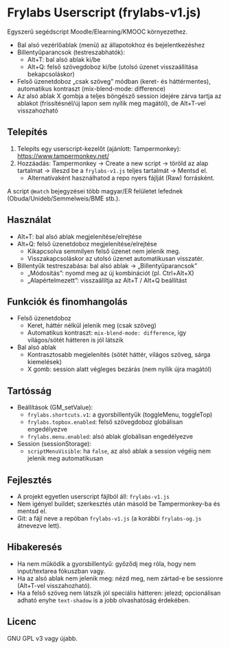 # Frylabs Userscript (frylabs-v1.js)

Egyszerű segédscript Moodle/Elearning/KMOOC környezethez.

- Bal alsó vezérlőablak (menü) az állapotokhoz és bejelentkezéshez
- Billentyűparancsok (testreszabhatók):
  - Alt+T: bal alsó ablak ki/be
  - Alt+Q: felső szövegdoboz ki/be (utolsó üzenet visszaállítása bekapcsoláskor)
- Felső üzenetdoboz „csak szöveg” módban (keret- és háttérmentes), automatikus kontraszt (mix-blend-mode: difference)
- Az alsó ablak X gombja a teljes böngésző session idejére zárva tartja az ablakot (frissítésnél/új lapon sem nyílik meg magától), de Alt+T-vel visszahozható

## Telepítés

1. Telepíts egy userscript-kezelőt (ajánlott: Tampermonkey): https://www.tampermonkey.net/
2. Hozzáadás: Tampermonkey → Create a new script → töröld az alap tartalmat → illeszd be a `frylabs-v1.js` teljes tartalmát → Mentsd el.
   - Alternatívaként használhatod a repo nyers fájlját (Raw) forrásként.

A script `@match` bejegyzései több magyar/ER felületet lefednek (Obuda/Unideb/Semmelweis/BME stb.).

## Használat

- Alt+T: bal alsó ablak megjelenítése/elrejtése
- Alt+Q: felső üzenetdoboz megjelenítése/elrejtése
  - Kikapcsolva semmilyen felső üzenet nem jelenik meg.
  - Visszakapcsoláskor az utolsó üzenet automatikusan visszatér.
- Billentyűk testreszabása: bal alsó ablak → „Billentyűparancsok”
  - „Módosítás”: nyomd meg az új kombinációt (pl. Ctrl+Alt+X)
  - „Alapértelmezett”: visszaállítja az Alt+T / Alt+Q beállítást

## Funkciók és finomhangolás

- Felső üzenetdoboz
  - Keret, háttér nélkül jelenik meg (csak szöveg)
  - Automatikus kontraszt: `mix-blend-mode: difference`, így világos/sötét hátteren is jól látszik
- Bal alsó ablak
  - Kontrasztosabb megjelenítés (sötét háttér, világos szöveg, sárga kiemelések)
  - X gomb: session alatt végleges bezárás (nem nyílik újra magától)

## Tartósság

- Beállítások (GM_setValue):
  - `frylabs.shortcuts.v1`: a gyorsbillentyűk (toggleMenu, toggleTop)
  - `frylabs.topbox.enabled`: felső szövegdoboz globálisan engedélyezve
  - `frylabs.menu.enabled`: alsó ablak globálisan engedélyezve
- Session (sessionStorage):
  - `scriptMenuVisible`: ha `false`, az alsó ablak a session végéig nem jelenik meg automatikusan

## Fejlesztés

- A projekt egyetlen userscript fájlból áll: `frylabs-v1.js`
- Nem igényel buildet; szerkesztés után másold be Tampermonkey-ba és mentsd el.
- Git: a fájl neve a repóban `frylabs-v1.js` (a korábbi `frylabs-og.js` átnevezve lett).

## Hibakeresés

- Ha nem működik a gyorsbillentyű: győződj meg róla, hogy nem input/textarea fókuszban vagy.
- Ha az alsó ablak nem jelenik meg: nézd meg, nem zártad-e be sessionre (Alt+T-vel visszahozható).
- Ha a felső szöveg nem látszik jól speciális hátteren: jelezd; opcionálisan adható enyhe `text-shadow` is a jobb olvashatóság érdekében.

## Licenc

GNU GPL v3 vagy újabb.

